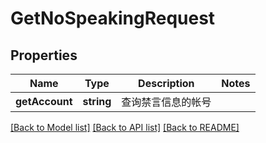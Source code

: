 # GetNoSpeakingRequest

## Properties
Name | Type | Description | Notes
------------ | ------------- | ------------- | -------------
**getAccount** | **string** | 查询禁言信息的帐号 | 

[[Back to Model list]](../README.md#documentation-for-models) [[Back to API list]](../README.md#documentation-for-api-endpoints) [[Back to README]](../README.md)


